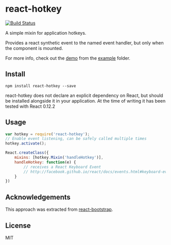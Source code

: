 react-hotkey
============

[![Build Status](https://travis-ci.org/glenjamin/react-hotkey.svg?branch=master)](https://travis-ci.org/glenjamin/react-hotkey)

A simple mixin for application hotkeys.

Provides a react synthetic event to the named event handler, but only when the
component is mounted.

For more info, check out the
[demo](https://rawgit.com/glenjamin/react-hotkey/master/example/index.html)
from the
[example](https://github.com/glenjamin/react-hotkey/tree/master/example)
folder.

Install
-------

    npm install react-hotkey --save

react-hotkey does not declare an explicit dependency on React, but should be installed alongside it in your application. At the time of writing it has been tested with React 0.12.2

Usage
-----

```js
var hotkey = require('react-hotkey');
// Enable event listening, can be safely called multiple times
hotkey.activate();

React.createClass({
    mixins: [hotkey.Mixin('handleHotkey')],
    handleHotkey: function(e) {
        // receives a React Keyboard Event
        // http://facebook.github.io/react/docs/events.html#keyboard-events
    }
})
```


Acknowledgements
----------------

This approach was extracted from
[react-bootstrap](https://github.com/react-bootstrap/react-bootstrap).


License
-------

MIT
